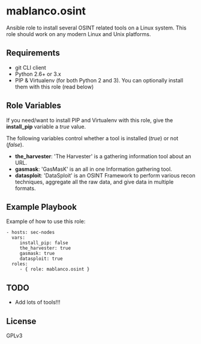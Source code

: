 # mablanco.osint

Ansible role to install several OSINT related tools on a Linux system. This role should work on any modern Linux and Unix platforms.

## Requirements
- git CLI client
- Python 2.6+ or 3.x
- PIP & Virtualenv (for both Python 2 and 3). You can optionally install them with this role (read below)

## Role Variables
If you need/want to install PIP and Virtualenv with this role, give the **install_pip** variable a *true* value.

The following variables control whether a tool is installed (*true*) or not (*false*).

- **the_harvester**: 'The Harvester' is a gathering information tool about an URL.
- **gasmask**: 'GasMasK' is an all in one Information gathering tool.
- **datasploit**: 'DataSploit' is an OSINT Framework to perform various recon techniques, aggregate all the raw data, and give data in multiple formats.

## Example Playbook

Example of how to use this role:

    - hosts: sec-nodes
      vars:
         install_pip: false
         the_harvester: true
         gasmask: true
         datasploit: true
      roles:
         - { role: mablanco.osint }

## TODO

- Add lots of tools!!!

## License

GPLv3
